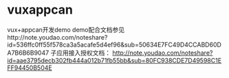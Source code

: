 # vuxappcan
vux+appcan开发demo
demo配合文档参见http://note.youdao.com/noteshare?id=536ffc0ff55f578ca3a5acafe5d4ef96&sub=50634E7FC49D4CCABD60DA7B6B6B9047
子应用接入授权文档：
http://note.youdao.com/noteshare?id=aae3795decb302fb444a012b71fb55bb&sub=80FC938CDE7D49598C1EFF94450B504E
